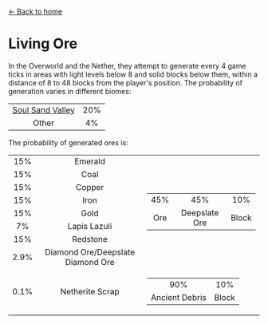 [← Back to home](../)
# Living Ore
In the Overworld and the Nether, they attempt to generate every 4 game ticks in areas with light levels below 8 and solid blocks below them, within a distance of 8 to 48 blocks from the player's position. The probability of generation varies in different biomes:

<table>
    <tr>
        <td align="center"><a href="https://minecraft.fandom.com/wiki/Soul_Sand_Valley">Soul Sand Valley</a></td>
        <td align="center">20%</td>
    </tr>
    <tr>
        <td align="center">Other</td>
        <td align="center">4%</td>
    </tr>
</table>

The probability of generated ores is:  

<table>
    <tr>
        <td align="center">15%</td>
        <td align="center">Emerald</td>
        <td align="center" rowspan="8">
            <table>
                <tr>
                    <td align="center">45%</td>
                    <td align="center">45%</td>
                    <td align="center">10%</td>
                </tr>
                <tr>
                    <td align="center">Ore</td>
                    <td align="center">Deepslate Ore</td>
                    <td align="center">Block</td>
                </tr>
            </table>
        </td>
    </tr>
    <tr>
        <td align="center">15%</td>
        <td align="center">Coal</td>
    </tr>
    <tr>
        <td align="center">15%</td>
        <td align="center">Copper</td>
    </tr>
    <tr>
        <td align="center">15%</td>
        <td align="center">Iron</td>
    </tr>
    <tr>
        <td align="center">15%</td>
        <td align="center">Gold</td>
    </tr>
    <tr>
        <td align="center">7%</td>
        <td align="center">Lapis Lazuli</td>
    </tr>
    <tr>
        <td align="center">15%</td>
        <td align="center">Redstone</td>
    </tr>
    <tr>
        <td align="center">2.9%</td>
        <td align="center">Diamond Ore/Deepslate Diamond Ore</td>
    </tr>
    <tr>
        <td align="center">0.1%</td>
        <td align="center">Netherite Scrap</td>
        <td align="center">
            <table>
                <tr>
                    <td align="center">90%</td>
                    <td align="center">10%</td>
                </tr>
                <tr>
                    <td align="center">Ancient Debris</td>
                    <td align="center">Block</td>
                </tr>
            </table>
        </td>
    </tr>
</table>
